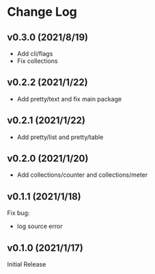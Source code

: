 # Change Log

## v0.3.0 (2021/8/19)

- Add cli/flags
- Fix collections

## v0.2.2 (2021/1/22)

- Add pretty/text and fix main package

## v0.2.1 (2021/1/22)

- Add pretty/list and pretty/table

## v0.2.0 (2021/1/20)

- Add collections/counter and collections/meter

## v0.1.1 (2021/1/18)

Fix bug:

- log source error

## v0.1.0 (2021/1/17)

Initial Release

